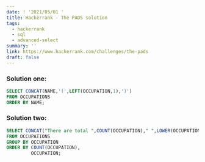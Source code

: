 ```yaml
---
date: ! '2021/05/01 '
title: Hackerrank - The PADS solution
tags:
  - hackerrank
  - sql
  - advanced-select
summary: ''
link: https://www.hackerrank.com/challenges/the-pads
draft: false
---
```


### Solution one:

```sql
SELECT CONCAT(NAME,'(',LEFT(OCCUPATION,1),')')
FROM OCCUPATIONS
ORDER BY NAME;
```

### Solution two:

```sql
SELECT CONCAT("There are total ",COUNT(OCCUPATION)," ",LOWER(OCCUPATION),"s.")
FROM OCCUPATIONS
GROUP BY OCCUPATION
ORDER BY COUNT(OCCUPATION),
         OCCUPATION;
```
